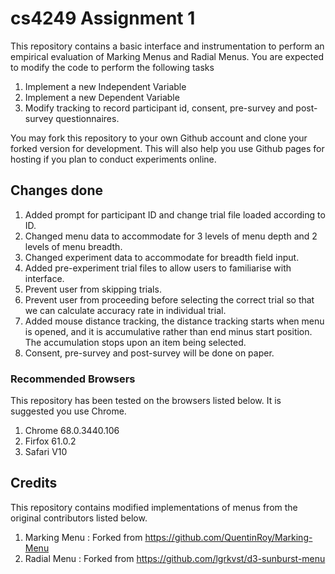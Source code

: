 # cs4249 Assignment 1
This repository contains a basic interface and instrumentation to perform an empirical evaluation of Marking Menus and Radial Menus. You are expected to modify the code to perform the following tasks
1. Implement a new Independent Variable
2. Implement a new Dependent Variable
3. Modify tracking to record participant id, consent, pre-survey and post-survey questionnaires.

 You may fork this repository to your own Github account and clone your forked version for development. This will also help you use Github pages for hosting if you plan to conduct experiments online.
 
 ## Changes done
 1. Added prompt for participant ID and change trial file loaded according to ID.
 2. Changed menu data to accommodate for 3 levels of menu depth and 2 levels of menu breadth.
 3. Changed experiment data to accommodate for breadth field input.
 4. Added pre-experiment trial files to allow users to familiarise with interface.
 5. Prevent user from skipping trials.
 6. Prevent user from proceeding before selecting the correct trial so that we can calculate accuracy rate in individual trial.
 7. Added mouse distance tracking, the distance tracking starts when menu is opened, and it is accumulative rather than end minus start position. The accumulation stops upon an item being selected.
 8. Consent, pre-survey and post-survey will be done on paper.
   
### Recommended Browsers
This repository has been tested on the browsers listed below. It is suggested you use Chrome.
1. Chrome 68.0.3440.106
2. Firfox 61.0.2
3. Safari V10

 ## Credits
This repository contains modified implementations of menus from the original contributors listed below.
1. Marking Menu : Forked from https://github.com/QuentinRoy/Marking-Menu
2. Radial Menu : Forked from https://github.com/lgrkvst/d3-sunburst-menu
